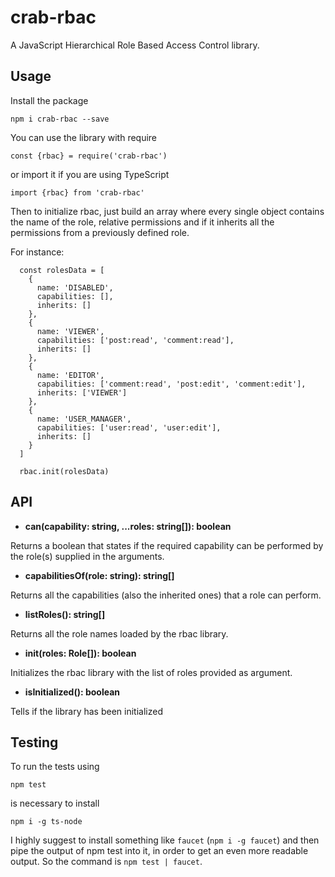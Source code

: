 # crab-rbac
A JavaScript Hierarchical Role Based Access Control library.

## Usage
Install the package

`npm i crab-rbac --save`

You can use the library with require

`const {rbac} = require('crab-rbac')`

or import it if you are using TypeScript

`import {rbac} from 'crab-rbac'`

Then to initialize rbac, just build an array where every single object contains the name of the role, relative permissions and if it inherits all the permissions from a previously defined role.

For instance:

```
  const rolesData = [
    {
      name: 'DISABLED',
      capabilities: [],
      inherits: []
    },
    {
      name: 'VIEWER',
      capabilities: ['post:read', 'comment:read'],
      inherits: []
    },
    {
      name: 'EDITOR',
      capabilities: ['comment:read', 'post:edit', 'comment:edit'],
      inherits: ['VIEWER']
    },
    {
      name: 'USER_MANAGER',
      capabilities: ['user:read', 'user:edit'],
      inherits: []
    }
  ]

  rbac.init(rolesData)
```

## API
* **can(capability: string, ...roles: string[]): boolean**

Returns a boolean that states if the required capability can be performed by the role(s) supplied in the arguments.

* **capabilitiesOf(role: string): string[]**

Returns all the capabilities (also the inherited ones) that a role can perform.

* **listRoles(): string[]**

Returns all the role names loaded by the rbac library.

* **init(roles: Role[]): boolean**

Initializes the rbac library with the list of roles provided as argument.

* **isInitialized(): boolean**

Tells if the library has been initialized

## Testing
To run the tests using

`npm test`

is necessary to install

`npm i -g ts-node`

I highly suggest to install something like `faucet` (`npm i -g faucet`) and then pipe the output of npm test into it, in order to get an even more readable output. So the command is `npm test | faucet`.

